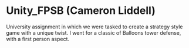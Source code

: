 # Unity_FPSB (Cameron Liddell)
University assignment in which we were tasked to create a strategy style game with a unique twist. I went for a classic of Balloons tower defense, with a first person aspect.
